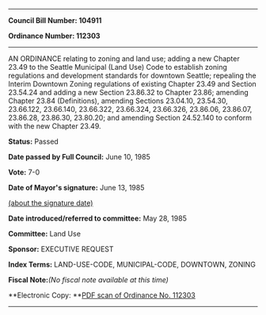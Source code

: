 

********

**Council Bill Number: 104911**
   
**Ordinance Number: 112303**
********

 AN ORDINANCE relating to zoning and land use; adding a new Chapter 23.49 to the Seattle Municipal (Land Use) Code to establish zoning regulations and development standards for downtown Seattle; repealing the Interim Downtown Zoning regulations of existing Chapter 23.49 and Section 23.54.24 and adding a new Section 23.86.32 to Chapter 23.86; amending Chapter 23.84 (Definitions), amending Sections 23.04.10, 23.54.30, 23.66.122, 23.66.140, 23.66.322, 23.66.324, 23.66.326, 23.86.06, 23.86.07, 23.86.28, 23.86.30, 23.80.20; and amending Section 24.52.140 to conform with the new Chapter 23.49.

**Status:** Passed
   
**Date passed by Full Council:** June 10, 1985
   
**Vote:** 7-0
   
**Date of Mayor's signature:** June 13, 1985
   
[(about the signature date)](/~public/approvaldate.htm)
   
   
   
**Date introduced/referred to committee:** May 28, 1985
   
**Committee:** Land Use
   
**Sponsor:** EXECUTIVE REQUEST
   
   
**Index Terms:** LAND-USE-CODE, MUNICIPAL-CODE, DOWNTOWN, ZONING

**Fiscal Note:**_(No fiscal note available at this time)_

**Electronic Copy: **[PDF scan of Ordinance No. 112303](/~archives/Ordinances/Ord_112303.pdf)

********

